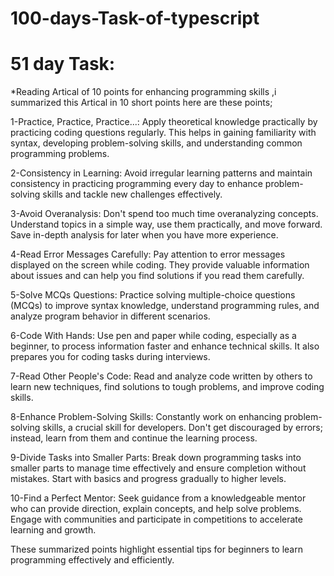 # 100-days-Task-of-typescript
# 51 day Task:
*Reading Artical of 10 points for enhancing programming skills ,i summarized this Artical in 10 short points here are these points;

1-Practice, Practice, Practice...: Apply theoretical knowledge practically by practicing coding questions regularly. This helps in gaining familiarity with syntax, developing problem-solving skills, and understanding common programming problems.

2-Consistency in Learning: Avoid irregular learning patterns and maintain consistency in practicing programming every day to enhance problem-solving skills and tackle new challenges effectively.

3-Avoid Overanalysis: Don't spend too much time overanalyzing concepts. Understand topics in a simple way, use them practically, and move forward. Save in-depth analysis for later when you have more experience.

4-Read Error Messages Carefully: Pay attention to error messages displayed on the screen while coding. They provide valuable information about issues and can help you find solutions if you read them carefully.

5-Solve MCQs Questions: Practice solving multiple-choice questions (MCQs) to improve syntax knowledge, understand programming rules, and analyze program behavior in different scenarios.

6-Code With Hands: Use pen and paper while coding, especially as a beginner, to process information faster and enhance technical skills. It also prepares you for coding tasks during interviews.

7-Read Other People's Code: Read and analyze code written by others to learn new techniques, find solutions to tough problems, and improve coding skills.

8-Enhance Problem-Solving Skills: Constantly work on enhancing problem-solving skills, a crucial skill for developers. Don't get discouraged by errors; instead, learn from them and continue the learning process.

9-Divide Tasks into Smaller Parts: Break down programming tasks into smaller parts to manage time effectively and ensure completion without mistakes. Start with basics and progress gradually to higher levels.

10-Find a Perfect Mentor: Seek guidance from a knowledgeable mentor who can provide direction, explain concepts, and help solve problems. Engage with communities and participate in competitions to accelerate learning and growth.

These summarized points highlight essential tips for beginners to learn programming effectively and efficiently.





